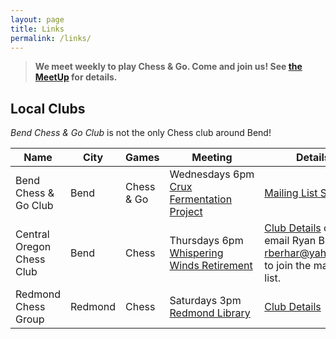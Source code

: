 ```yaml
---
layout: page
title: Links
permalink: /links/
---
```


> **We meet weekly to play Chess &amp; Go. Come and join us! See [the MeetUp][meetup] for details.**

## Local Clubs
<em>Bend Chess & Go Club</em> is not the only Chess club around Bend!

|Name|City|Games|Meeting|Details|
|---|---|---|---|---|
|Bend Chess &amp; Go Club|Bend|Chess &amp; Go|Wednesdays&nbsp;6pm<br>[Crux Fermentation Project][crux]|[Mailing List Sign-up][mailinglist]|
|Central Oregon Chess Club|Bend|Chess|Thursdays&nbsp;6pm<br><a href="https://goo.gl/maps/XCGosQLEEgiGD5tJ9">Whispering Winds Retirement</a>|<a href="https://nwchess.com/clubs/bend_cocc.html">Club Details</a> or<br>email Ryan B at<br><a href="mailto:rberhar@yahoo.com">rberhar@yahoo.com</a><br>to join the mailing list.|
|Redmond Chess Group|Redmond|Chess|Saturdays&nbsp;3pm<br><a href="https://goo.gl/maps/owseHz46daGgRNfDA">Redmond Library</a>|<a href="https://nwchess.com/clubs/redmond.html">Club Details</a>|

[crux]: https://www.cruxfermentation.com/
[mailinglist]: https://www.subscribepage.com/o3u2m9
[meetup]: https://www.meetup.com/bend-chess-go-club/
